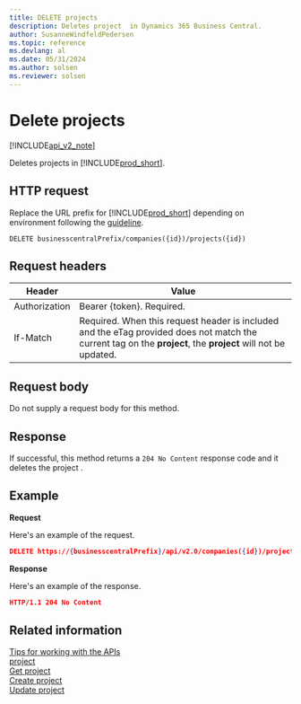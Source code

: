 ```yaml
---
title: DELETE projects  
description: Deletes project  in Dynamics 365 Business Central.
author: SusanneWindfeldPedersen
ms.topic: reference
ms.devlang: al
ms.date: 05/31/2024
ms.author: solsen
ms.reviewer: solsen
---
```


# Delete projects

[!INCLUDE[api_v2_note](../../../includes/api_v2_note.md)]

Deletes projects in [!INCLUDE[prod_short](../../../includes/prod_short.md)].

## HTTP request
Replace the URL prefix for [!INCLUDE[prod_short](../../../includes/prod_short.md)] depending on environment following the [guideline](../../v2.0/endpoints-apis-for-dynamics.md).
```
DELETE businesscentralPrefix/companies({id})/projects({id})
```

## Request headers

|Header|Value|
|------|-----|
|Authorization  |Bearer {token}. Required. |
|If-Match       |Required. When this request header is included and the eTag provided does not match the current tag on the **project**, the **project** will not be updated. |

## Request body
Do not supply a request body for this method.

## Response
If successful, this method returns a ```204 No Content``` response code and it deletes the project .

## Example

**Request**

Here's an example of the request.

```json
DELETE https://{businesscentralPrefix}/api/v2.0/companies({id})/projects({id})
```

**Response** 


Here's an example of the response. 

```json
HTTP/1.1 204 No Content
```



## Related information
[Tips for working with the APIs](../../../developer/devenv-connect-apps-tips.md)    
[project](../resources/dynamics_project.md)    
[Get project](dynamics_project_Get.md)    
[Create project](dynamics_project_Create.md)    
[Update project](dynamics_project_Update.md)    
